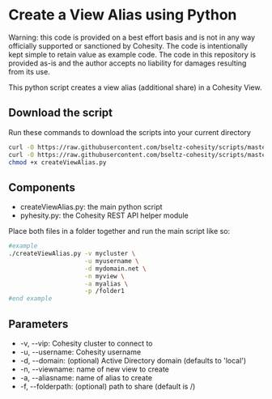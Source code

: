 # Create a View Alias using Python

Warning: this code is provided on a best effort basis and is not in any way officially supported or sanctioned by Cohesity. The code is intentionally kept simple to retain value as example code. The code in this repository is provided as-is and the author accepts no liability for damages resulting from its use.

This python script creates a view alias (additional share) in a Cohesity View.

## Download the script

Run these commands to download the scripts into your current directory

```bash
curl -O https://raw.githubusercontent.com/bseltz-cohesity/scripts/master/python/createViewAlias/createViewAlias.py
curl -O https://raw.githubusercontent.com/bseltz-cohesity/scripts/master/python/pyhesity.py
chmod +x createViewAlias.py
```

## Components

* createViewAlias.py: the main python script
* pyhesity.py: the Cohesity REST API helper module

Place both files in a folder together and run the main script like so:

```bash
#example
./createViewAlias.py -v mycluster \
                     -u myusername \
                     -d mydomain.net \
                     -n myview \
                     -a myalias \
                     -p /folder1
#end example
```

## Parameters

* -v, --vip: Cohesity cluster to connect to
* -u, --username: Cohesity username
* -d, --domain: (optional) Active Directory domain (defaults to 'local')
* -n, --viewname: name of new view to create
* -a, --aliasname: name of alias to create
* -f, --folderpath: (optional) path to share (default is /)
